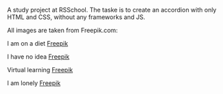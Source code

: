  A study project at RSSchool.
 The taske is to create an accordion with only HTML and CSS, without any frameworks and JS.

 All images are taken from Freepik.com:

  I am on a diet <a href="https://ru.freepik.com/free-vector/funny-diet-animal-meme_14604098.htm#query=%D0%BC%D0%B5%D0%BC%D1%8B&position=41&from_view=keyword&track=sph">Freepik</a>

  I have no idea <a href="https://ru.freepik.com/free-vector/funny-being-an-adult-meme_18320776.htm#query=%D0%BC%D0%B5%D0%BC%D1%8B&position=33&from_view=keyword&track=sph">Freepik</a>

  Virtual learning <a href="https://ru.freepik.com/free-vector/funny-online-learning-meme_15694525.htm#page=3&query=%D0%BC%D0%B5%D0%BC%D1%8B&position=27&from_view=keyword&track=sph">Freepik</a>

  I am lonely <a href="https://ru.freepik.com/free-vector/cute-lonely-animal-meme_15516970.htm#page=5&query=%D0%BC%D0%B5%D0%BC%D1%8B&position=39&from_view=keyword&track=sph">Freepik</a>

